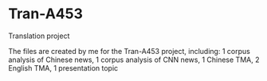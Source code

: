# Tran-A453
Translation project

The files are created by me for the Tran-A453 project, including:
1 corpus analysis of Chinese news,
1 corpus analysis of CNN news,
1 Chinese TMA,
2 English TMA,
1 presentation topic
